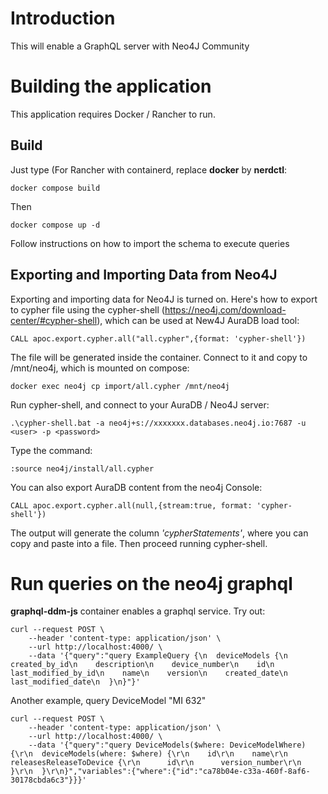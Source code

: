 # Introduction

This will enable a GraphQL server with Neo4J Community

# Building the application

This application requires Docker / Rancher to run.

## Build

Just type (For Rancher with containerd, replace **docker** by **nerdctl**:

    docker compose build
    
Then

    docker compose up -d

Follow instructions on how to import the schema to execute queries


## Exporting and Importing Data from Neo4J

Exporting and importing data for Neo4J is turned on. Here's how to export to cypher file using the cypher-shell (https://neo4j.com/download-center/#cypher-shell), which can be used at New4J AuraDB load tool:

    CALL apoc.export.cypher.all("all.cypher",{format: 'cypher-shell'})

The file will be generated inside the container. Connect to it and copy to /mnt/neo4j, which is mounted on compose:

    docker exec neo4j cp import/all.cypher /mnt/neo4j

Run cypher-shell, and connect to your AuraDB / Neo4J server:

    .\cypher-shell.bat -a neo4j+s://xxxxxxx.databases.neo4j.io:7687 -u <user> -p <password>

Type the command:

    :source neo4j/install/all.cypher

You can also export AuraDB content from the neo4j Console:

    CALL apoc.export.cypher.all(null,{stream:true, format: 'cypher-shell'})

The output will generate the column *'cypherStatements'*, where you can copy and paste into a file. Then proceed running cypher-shell.



# Run queries on the neo4j graphql

**graphql-ddm-js** container enables a graphql service. Try out:

    curl --request POST \
        --header 'content-type: application/json' \
        --url http://localhost:4000/ \
        --data '{"query":"query ExampleQuery {\n  deviceModels {\n    created_by_id\n    description\n    device_number\n    id\n    last_modified_by_id\n    name\n    version\n    created_date\n    last_modified_date\n  }\n}"}'

Another example, query DeviceModel "MI 632"

    curl --request POST \
        --header 'content-type: application/json' \
        --url http://localhost:4000/ \
        --data '{"query":"query DeviceModels($where: DeviceModelWhere) {\r\n  deviceModels(where: $where) {\r\n    id\r\n    name\r\n    releasesReleaseToDevice {\r\n      id\r\n      version_number\r\n    }\r\n  }\r\n}","variables":{"where":{"id":"ca78b04e-c33a-460f-8af6-30178cbda6c3"}}}'

